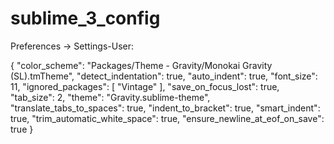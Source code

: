 # sublime_3_config

Preferences -> Settings-User:

{
  "color_scheme": "Packages/Theme - Gravity/Monokai Gravity (SL).tmTheme",
  "detect_indentation": true,
  "auto_indent": true,
  "font_size": 11,
  "ignored_packages":
  [
    "Vintage"
  ],
  "save_on_focus_lost": true,
  "tab_size": 2,
  "theme": "Gravity.sublime-theme",
  "translate_tabs_to_spaces": true,
  "indent_to_bracket": true,
  "smart_indent": true,
  "trim_automatic_white_space": true,
  "ensure_newline_at_eof_on_save": true
}
